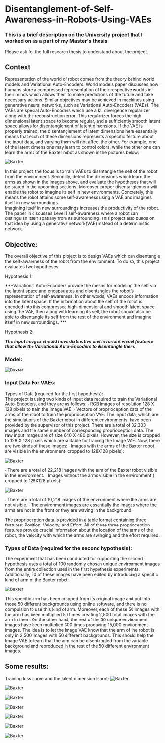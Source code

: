 # Disentanglement-of-Self-Awareness-in-Robots-Using-VAEs
### This is a brief description on the University project that I worked on as a part of my Master's thesis


Please ask for the full research thesis to understand about the project.

## Context
Representation of the world of robot comes from the theory behind world models and Variational  Auto-Encoders. World models paper discusses how humans store a compressed representation of  their respective worlds in their minds which allows them to make predictions of the future and take  necessary actions. Similar objectives may be achieved in machines using generative neural  networks, such as Variational Auto-Encoders (VAEs). The VAEs are special Auto-Encoders which use a  KL divergence regularizer along with the reconstruction error. This regularizer forces the high  dimensional latent space to become regular, and a sufficiently smooth latent space allows for  disentanglement of latent dimensions. 
If the VAE is properly trained, the disentanglement of latent dimensions here essentially means that  each of these dimensions represents a specific feature about the input data, and varying them will  not affect the other. For example, one of the latent dimensions may learn to control colors,  while the other one can learn the arms of the Baxter robot as shown in the pictures below: 
  
![Baxter](/images/Capture1.PNG)

In this project, the focus is to train VAEs to disentangle the self of the robot from the environment.  Secondly, detect the dimensions which learn the arms as shown in the images above, and evaluate  the hypotheses that will be stated in the upcoming sections. Moreover, proper disentanglement will  enable the robot to imagine its self in new environments. Concretely, this means the robot attains  some self-awareness using a VAE and imagines itself in new surroundings.  
Imagining itself in new surroundings increases the productivity of the robot. The paper in discusses Level 1 self-awareness where a robot can distinguish itself spatially from its surrounding. This project also builds on that idea by using a generative network(VAE) instead of a deterministic network. 

## Objective: 

The overall objective of this project is to design VAEs which can disentangle the self-awareness of  the robot from the environment. To do so, this project evaluates two hypotheses: 

Hypothesis 1: 

***Variational Auto-Encoders provide the means for modeling the self via the latent space and  encapsulates and disentangles the robot's representation of self-awareness. 
In other words, VAEs encode information into the latent space. If the information about the self of  the robot is encoded into this compressed high-dimensional and smooth latent space using the VAE,  then along with learning its self, the robot should also be able to disentangle its self from the rest of  the environment and imagine itself in new surroundings. ***

Hypothesis 2: 

***The input images should have distinctive and invariant visual features that allow the Variational  Auto-Encoders to disentangle them.***

### Model:

![Baxter](/images/Capture2.PNG)

###  Input Data For VAEs: 
Types of Data (required for the first hypothesis):  
The project is using two kinds of input data required to train the Variational Auto-Encoders, and  they are as follows: 
∙ RGB Images of resolution 128 X 128 pixels to train the Image VAE. 
∙ Vectors of proprioception data of the arms of the robot to train the proprioception VAE. 
The input data, which are the simulations of the Baxter robot in different environments, have been  provided by the supervisor of this project. There are a total of 32,303 images and the same number  of corresponding proprioception data. 
The raw input images are of size 640 X 480 pixels. However, the size is cropped to 128 X 128 pixels  which are suitable for training the Image VAE. Now, there are two kinds of these images: 
∙ Images with the arms of the Baxter robot are visible in the environment( cropped to  128X128 pixels): 

![Baxter](/images/Capture3.PNG)

∙ There are a total of 22,218 images with the arm of the Baxter robot visible in the  environment. 
∙ Images without the arms visible in the environment ( cropped to 128X128 pixels):

![Baxter](/images/Capture4.PNG)

∙ There are a total of 10,218 images of the environment where the arms are not visible. ∙ The environment images are essentially the images where the arms are not in the front or  they are waving in the background.  

The proprioception data is provided in a table format containing three features: Position, Velocity,  and Effort. All of these three proprioception features provide crucial information about the location  of the arms of the robot, the velocity with which the arms are swinging and the effort required.

### Types of Data (required for the second hypothesis):  

The experiment that has been conducted for supporting the second hypothesis uses a total of 100  randomly chosen unique environment images from the entire collection used in the first hypothesis  experiments. Additionally, 50 of these images have been edited by introducing a specific kind of arm of the Baxter robot:

![Baxter](/images/Capture5.PNG)

This specific arm has been cropped from its original image and put into those 50 different  backgrounds using online software, and there is no compulsion to use this kind of arm. Moreover,  each of these 50 images with the arm has been multiplied 50 times creating 2,500 total images with  the arm in them. On the other hand, the rest of the 50 unique environment images have been  multiplied 300 times producing 15,000 environment images. The idea is to let the Image VAE know  that the arm of the robot is only in 2,500 images with 50 different backgrounds. This should help the  Image VAE to learn that the arm can be disentangled from the variable background and reproduced  in the rest of the 50 different environment images.  

## Some results:

Training loss curve and the latent dimension learnt:
![Baxter](/images/Capture6.PNG)

![Baxter](/images/Capture7.PNG)

![Baxter](/images/Capture8.PNG)

![Baxter](/images/Capture9.PNG)

![Baxter](/images/Capture10.PNG)

![Baxter](/images/Capture11.PNG)

![Baxter](/images/Capture12.PNG)
